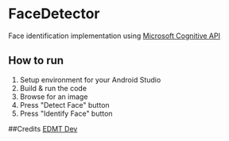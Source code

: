 # FaceDetector
Face identification implementation using [Microsoft Cognitive API](https://www.microsoft.com/cognitive-services/)

## How to run
1. Setup environment for your Android Studio
2. Build & run the code
3. Browse for an image
4. Press "Detect Face" button
5. Press "Identify Face" button

##Credits
[EDMT Dev](http://www.edmtdev.com/)
